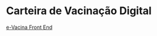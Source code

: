 # Carteira de Vacinação Digital

[e-Vacina Front End](https://github.com/fga-eps-mds/2020.2-e-Vacina-Frontend)
